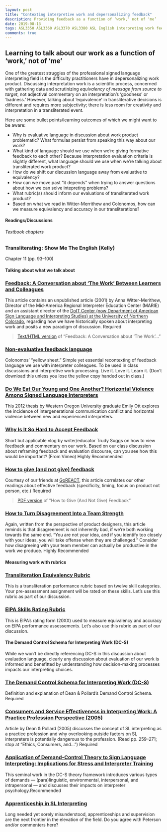 ```yaml
---
layout: post
title: "Contexting interpretive work and depersonalizing feedback"
description: Providing feedback as a function of ‘work,’ not of ‘me’
date: 2019-08-13
tags: ASL3350 ASL3360 ASL3370 ASL3380 ASL English interpreting work feedback depersonalization
comments: true 
---
```


## Learning to talk about our work as a function of ‘work,’ not of ‘me’

<p class="lead">One of the greatest struggles of the professional signed language interpreting field is the difficulty practitioners have in depersonalizing work product. Discussing interpretation work is a scientific process, concerned with gathering data and scrutinizing <em>equivalency of message from source to target</em>, not adjectival commentary on an interpretation’s ‘goodness’ or ‘badness.’ However, talking about ‘equivalence’ in transliterative decisions is different and requires more subjectivity; there is less room for creativity and interpretation in a transliterated event.</p>

Here are some bullet points/learning outcomes of which we might want to be aware:
* Why is evaluative language in discussion about work product problematic? What formulas persist from speaking this way about our work?
* What kind of language should we use when we’re giving formative feedback to each other? Because interpretation evaluation criteria is slightly different, what language should we use when we’re talking about transliterated work product?
* How do we shift our discussion language away from evaluative to equivalency?
* How can we move past “it depends” when trying to answer questions about how we can solve intepreting problems?
* What rubric(s) should inform our evaluations of transliterated work product?
* Based on what we read in Witter-Merrithew and Colonomos, how can we measure equivalency and accuracy in our transliterations?

#### Readings/Discussions

###### Textbook chapters
### Transliterating: Show Me The English (Kelly)
Chapter 11 (pp. 93–100)

#### Talking about what we talk about

### [Feedback: A Conversation about ‘The Work’ Between Learners and Colleagues](http://intrpr.info/library/witter-merithew-talking-about-the-work.pdf)
This article contains an unpublished article (2001) by Anna Witter-Merithew, Director of the Mid-America Regional Interpreter Education Center (MARIE) and an assistant director of the [DoIT Center (now Department of American Sign Language and Interpreting Studies) at the University of Northern Colorado](http://www.unco.edu/doit), regarding how we have historically spoken about interpreting work and posits a new paradigm of discussion. <span class="c-badge c-badge-pill c-badge-danger">Required</span>

> [Text/HTML version](http://intrpr.info/library/text/witter-merithew-talking-about-the-work.html) of “Feedback: A Conversation about ‘The Work’...”

### [Non-evaluative feedback language](http://intrpr.info/library/colonomos-feedback-language-yellow.pdf)
Colonomos’ “yellow sheet.” Simple yet essential recontexting of feedback language we use with interpreter colleagues. To be used in class discussions and interpretive work processing. Live it. Love it. Learn it. (Don’t download this unless you lose the yellow copy handed out in class.) 

### [Do We Eat Our Young and One Another? Horizontal Violence Among Signed Language Interpreters](http://digitalcommons.wou.edu/cgi/viewcontent.cgi?article=1004&context=theses)
This 2012 thesis by Western Oregon University graduate Emily Ott explores the incidence of intergenerational communication conflict and horizontal violence between new and experienced interpreters.

### [Why Is It So Hard to Accept Feedback](http://www.tswriting.com/why-is-it-so-hard-to-accept-feedback)
Short but applicable vlog by writer/educator Trudy Suggs on how to view feedback and commentary on our work. Based on our class discussion about reframing feedback and evaluation discourse, can you see how this would be important? (From Vimeo) <span class="c-badge c-badge-pill c-badge-success">Highly Recommended</span>

### [How to give (and not give) feedback](https://blog.goreact.com/2016/11/02/how-to-give-and-not-give-feedback)
Courtesy of our friends at [GoREACT](http://www.goreact.com), this article correlates our other readings about effective feedback (specificity, timing, focus on product not person, etc.) <span class="c-badge c-badge-pill c-badge-danger">Required</span>

> [PDF version](http://intrpr.info/library/anderson-goreact-give-feedback.pdf) of ”How to Give (And Not Give) Feedback”

### [How to Turn Disagreement Into a Team Strength](https://blog.doist.com/how-to-turn-disagreement-into-a-team-strength-7bb25fec25f)
Again, written from the perspective of product designers, this article reminds is that disagreement is not inherently bad, if we’re both working towards the same end. “You are not your idea, and if you identify too closely with your ideas, you will take offense when they are challenged.” Consider how disagreeing with your team member can actually be productive in the work we produce. <span class="c-badge c-badge-pill c-badge-success">Highly Recommended</span>

#### Measuring work with rubrics

### [Transliteration Equivalency Rubric](http://intrpr.info/3380/rubric-transliteration.html)
This is a transliteration performance rubric based on twelve skill categories. Your pre-assessment assignment will be rated on these skills. Let’s use this rubric as part of our discussion.

### [EIPA Skills Rating Rubric](http://intrpr.info/library/eipa-skills-rating-form.pdf)
This is EIPA’s rating form (20XX) used to measure equivalency and accuracy on EIPA performance assessements. Let’s also use this rubric as part of our discussion.

#### The Demand Control Schema for Interpreting Work (DC-S)
While we won’t be directly referencing DC-S in this discussion about evaluation language, clearly any discussion about evaluation of our work is informed and benefitted by understanding how decision-making processes impacts our interpreting choices.

### [The Demand Control Schema for Interpreting Work (DC-S)](http://www.urmc.rochester.edu/deaf-wellness-center/demand-control-schema/overview.cfm)
Definition and explanation of Dean & Pollard’s Demand Control Schema. <span class="c-badge c-badge-pill c-badge-danger">Required</span>

### [Consumers and Service Effectiveness in Interpreting Work: A Practice Profession Perspective (2005)](http://intrpr.info/library/dean-pollard-practice-professions.pdf)
Article by Dean & Pollard (2005) discusses the concept of SL interpreting as a practice profession and why overlooking outside factors on SL interpreters is potentially dangerous to the profession. (Read pp. 259–271; stop at “Ethics, Consumers, and...”) <span class="c-badge c-badge-pill c-badge-danger">Required</span>

### [Application of Demand-Control Theory to Sign Language Interpreting: Implications for Stress and Interpreter Training](http://jdsde.oxfordjournals.org/content/6/1/1.full.pdf)
This seminal work in the DC-S theory framework introduces various types of demands — (para)linguistic, environmental, interpersonal, and intrapersonal — and discusses their impacts on interpreter psychology.<span class="c-badge c-badge-pill c-badge-success">Recommended</span>

### [Apprenticeship in SL Interpreting](http://www.streetleverage.com/2012/08/new-lamps-for-old-apprenticeship-in-sign-language-interpreting)
Long needed yet sorely misunderstood, apprenticeships and supervision are the next frontier in the elevation of the field. Do you agree with Peterson and/or commenters here?